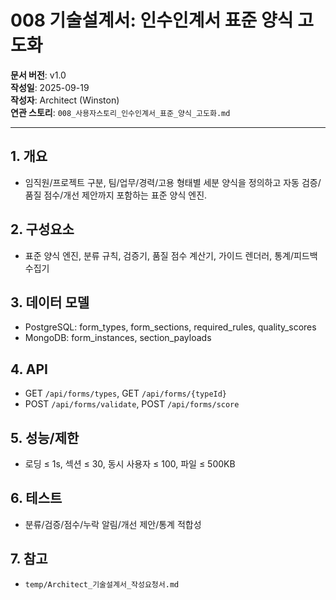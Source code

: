 # 008 기술설계서: 인수인계서 표준 양식 고도화

**문서 버전**: v1.0  
**작성일**: 2025-09-19  
**작성자**: Architect (Winston)  
**연관 스토리**: `008_사용자스토리_인수인계서_표준_양식_고도화.md`

---

## 1. 개요
- 임직원/프로젝트 구분, 팀/업무/경력/고용 형태별 세분 양식을 정의하고 자동 검증/품질 점수/개선 제안까지 포함하는 표준 양식 엔진.

## 2. 구성요소
- 표준 양식 엔진, 분류 규칙, 검증기, 품질 점수 계산기, 가이드 렌더러, 통계/피드백 수집기

## 3. 데이터 모델
- PostgreSQL: form_types, form_sections, required_rules, quality_scores
- MongoDB: form_instances, section_payloads

## 4. API
- GET `/api/forms/types`, GET `/api/forms/{typeId}`
- POST `/api/forms/validate`, POST `/api/forms/score`

## 5. 성능/제한
- 로딩 ≤ 1s, 섹션 ≤ 30, 동시 사용자 ≤ 100, 파일 ≤ 500KB

## 6. 테스트
- 분류/검증/점수/누락 알림/개선 제안/통계 적합성

## 7. 참고
- `temp/Architect_기술설계서_작성요청서.md`


